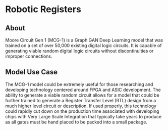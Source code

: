 # Robotic Registers

## About
Moore Circuit Gen 1 (MCG-1) is a Graph GAN Deep Learning model that was trained on a set of over 50,000 existing digital logic circuits. It is capable of generating viable random digital logic circuits without discontinuities or improper connections.

## Model Use Case
The MCG-1 model could be extremely useful for those researching and developing technology centered around FPGA and ASIC development. The ability to generate a viable random circuit allows for a model that could be further trained to generate a Register Transfer Level (RTL) design from a much higher level circuit or description. If used properly, this technology could rapidly cut down on the production time associated with developing chips with Very Large Scale Integration that typically take years to produce as all gates must be hand placed to be packed into a small package.